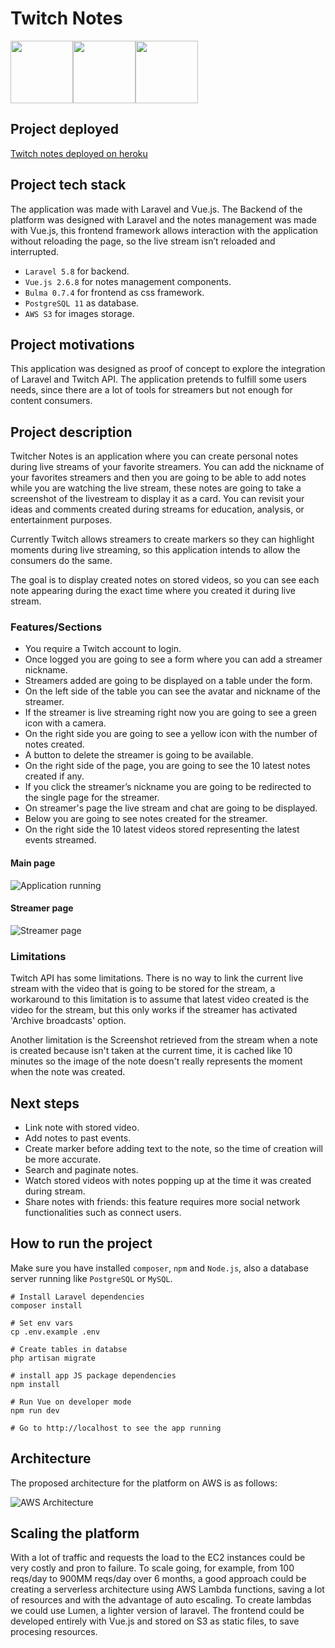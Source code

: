 # Twitch Notes
<img src="http://glacial-coast-30412.herokuapp.com/images/laravel.png" width="100"><img src="http://glacial-coast-30412.herokuapp.com/images/vue.png" width="100"><img src="http://glacial-coast-30412.herokuapp.com/images/twitch.png" width="100">

## Project deployed
[Twitch notes deployed on heroku](http://glacial-coast-30412.herokuapp.com)

## Project tech stack
The application was made with Laravel and Vue.js. The Backend of the platform was designed with Laravel and the notes management was made with Vue.js, this frontend framework allows interaction with the application without reloading the page, so the live stream isn’t reloaded and interrupted.

* `Laravel 5.8` for backend.
* `Vue.js 2.6.8` for notes management components.
* `Bulma 0.7.4` for frontend as css framework.
* `PostgreSQL 11` as database.
* `AWS S3` for images storage.

## Project motivations
This application was designed as proof of concept to explore the integration of Laravel and Twitch API. The application pretends to fulfill some users needs, since there are a lot of tools for streamers but not enough for content consumers.

## Project description
Twitcher Notes is an application where you can create personal notes during live streams of your favorite streamers. You can add the nickname of your favorites streamers and then you are going to be able to add notes while you are watching the live stream, these notes are going to take a screenshot of the livestream to display it as a card. You can revisit your ideas and comments created during streams for education, analysis, or entertainment purposes.

Currently Twitch allows streamers to create markers so they can highlight moments during live streaming, so this application intends to allow the consumers do the same.

The goal is to display created notes on stored videos, so you can see each note appearing during the exact time where you created it during live stream. 

### Features/Sections
* You require a Twitch account to login.
* Once logged you are going to see a form where you can add a streamer nickname.
* Streamers added are going to be displayed on a table under the form.
* On the left side of the table you can see the avatar and nickname of the streamer.
* If the streamer is live streaming right now you are going to see a green icon with a camera.
* On the right side you are going to see a yellow icon with the number of notes created.
* A button to delete the streamer is going to be available. 
* On the right side of the page, you are going to see the 10 latest notes created if any.
* If you click the streamer’s nickname you are going to be redirected to the single page for the streamer.
* On streamer's page the live stream and chat are going to be displayed.
* Below you are going to see notes created for the streamer.
* On the right side the 10 latest videos stored representing the latest events streamed.

#### Main page
![Application running](http://glacial-coast-30412.herokuapp.com/images/twitch-notes-ss.png)

#### Streamer page
![Streamer page](http://glacial-coast-30412.herokuapp.com/images/twitch-streamer.png)

### Limitations
Twitch API has some limitations. There is no way to link the current live stream with the video that is going to be stored for the stream, a workaround to this limitation is to assume that latest video created is the video for the stream, but this only works if the streamer has activated 'Archive broadcasts' option.

Another limitation is the Screenshot retrieved from the stream when a note is created because isn't taken at the current time, it is cached like 10 minutes so the image of the note doesn't really represents the moment when the note was created.

## Next steps
* Link note with stored video.
* Add notes to past events.
* Create marker before adding text to the note, so the time of creation will be more accurate.
* Search and paginate notes.
* Watch stored videos with notes popping up at the time it was created during stream.
* Share notes with friends: this feature requires more social network functionalities such as connect users.

## How to run the project
Make sure you have installed `composer`, `npm` and `Node.js`, also a database server running like `PostgreSQL` or `MySQL`.

```
# Install Laravel dependencies
composer install

# Set env vars
cp .env.example .env

# Create tables in databse
php artisan migrate

# install app JS package dependencies
npm install

# Run Vue on developer mode
npm run dev

# Go to http://localhost to see the app running
```

## Architecture
The proposed architecture for the platform on AWS is as follows:

![AWS Architecture](http://glacial-coast-30412.herokuapp.com/images/tnotes.jpg)

## Scaling the platform
With a lot of traffic and requests the load to the EC2 instances could be very costly and pron to failure. To scale going, for example, from 100 reqs/day to 900MM reqs/day over 6 months, a good approach could be creating a serverless architecture using AWS Lambda functions, saving a lot of resources and with the advantage of auto escaling. To create lambdas we could use Lumen, a lighter version of laravel. The frontend could be developed entirely with Vue.js and stored on S3 as static files, to save procesing resources.
